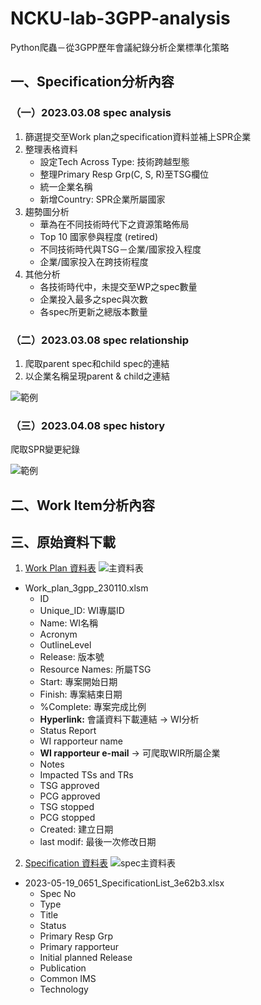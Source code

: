 # NCKU-lab-3GPP-analysis
Python爬蟲－從3GPP歷年會議紀錄分析企業標準化策略


## 一、Specification分析內容

### （一）2023.03.08 spec analysis
1. 篩選提交至Work plan之specification資料並補上SPR企業
2. 整理表格資料
    * 設定Tech Across Type: 技術跨越型態
    * 整理Primary Resp Grp(C, S, R)至TSG欄位
    * 統一企業名稱
    * 新增Country: SPR企業所屬國家
3. 趨勢圖分析
    * 華為在不同技術時代下之資源策略佈局
    * Top 10 國家參與程度 (retired)
    * 不同技術時代與TSG－企業/國家投入程度
    * 企業/國家投入在跨技術程度
4. 其他分析
    * 各技術時代中，未提交至WP之spec數量
    * 企業投入最多之spec與次數
    * 各spec所更新之總版本數量

### （二）2023.03.08 spec relationship
1. 爬取parent spec和child spec的連結
2. 以企業名稱呈現parent & child之連結
   
![範例](https://github.com/pei9564/NCKU-lab-3GPP-analysis/assets/103319735/d9e7f4bc-b1ab-47fd-9301-c2da85cd6e74)

### （三）2023.04.08 spec history
爬取SPR變更紀錄

![範例](https://github.com/pei9564/NCKU-lab-3GPP-analysis/assets/103319735/bb1b3040-9b3b-4a39-8fce-c21edd47fae8)



## 二、Work Item分析內容



## 三、原始資料下載
1. [Work Plan 資料表](https://www.3gpp.org/ftp/Information/WORK_PLAN)
![主資料表](https://github.com/pei9564/NCKU-lab-3GPP-analysis/assets/103319735/65246b47-4837-481b-8adc-c04591d0ead7)
* Work_plan_3gpp_230110.xlsm
  * ID
  * Unique_ID: WI專屬ID
  * Name: WI名稱
  * Acronym
  * OutlineLevel
  * Release: 版本號
  * Resource Names: 所屬TSG
  * Start: 專案開始日期
  * Finish: 專案結束日期
  * %Complete: 專案完成比例
  * **Hyperlink:** 會議資料下載連結 -> WI分析
  * Status Report
  * WI rapporteur name
  * **WI rapporteur e-mail** -> 可爬取WIR所屬企業
  * Notes
  * Impacted TSs and TRs
  * TSG approved
  * PCG approved
  * TSG stopped
  * PCG stopped
  * Created: 建立日期
  * last modif: 最後一次修改日期


2. [Specification 資料表](https://portal.3gpp.org/Specifications.aspx)
![spec主資料表](https://github.com/pei9564/NCKU-lab-3GPP-analysis/assets/103319735/1e02696c-b860-4c6d-ba9d-9e1f4243dd1d)

* 2023-05-19_0651_SpecificationList_3e62b3.xlsx
  * Spec No
  * Type
  * Title
  * Status
  * Primary Resp Grp
  * Primary rapporteur
  * Initial planned Release 
  * Publication
  * Common IMS
  * Technology
